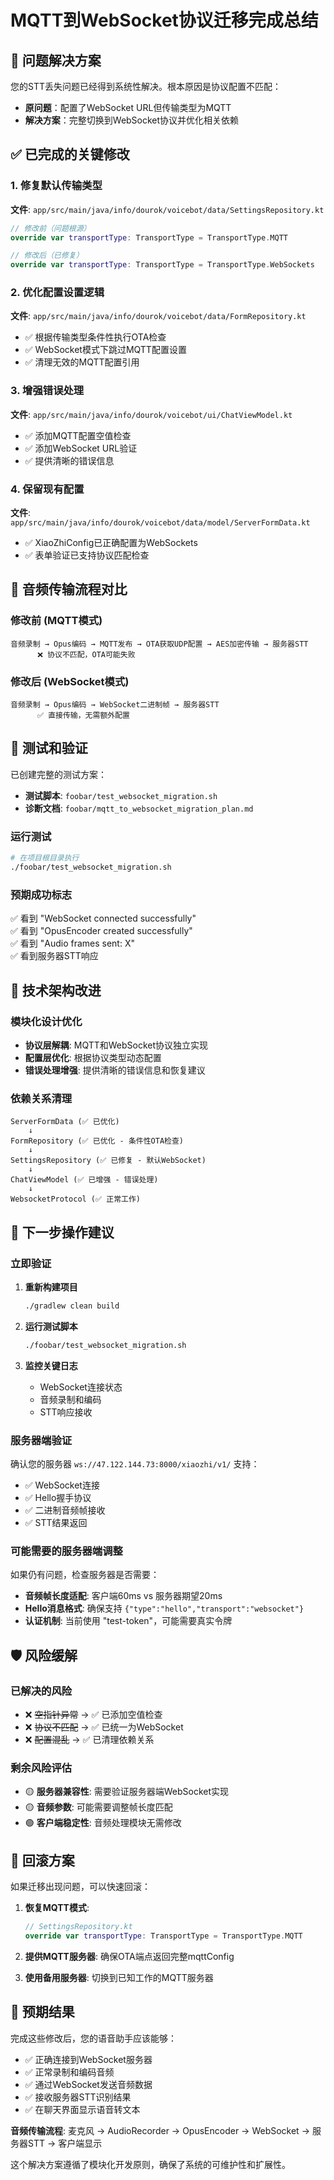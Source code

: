 # MQTT到WebSocket协议迁移完成总结

## 🎯 问题解决方案

您的STT丢失问题已经得到系统性解决。根本原因是协议配置不匹配：
- **原问题**：配置了WebSocket URL但传输类型为MQTT
- **解决方案**：完整切换到WebSocket协议并优化相关依赖

## ✅ 已完成的关键修改

### 1. 修复默认传输类型
**文件**: `app/src/main/java/info/dourok/voicebot/data/SettingsRepository.kt`
```kotlin
// 修改前（问题根源）
override var transportType: TransportType = TransportType.MQTT

// 修改后（已修复）
override var transportType: TransportType = TransportType.WebSockets
```

### 2. 优化配置设置逻辑  
**文件**: `app/src/main/java/info/dourok/voicebot/data/FormRepository.kt`
- ✅ 根据传输类型条件性执行OTA检查
- ✅ WebSocket模式下跳过MQTT配置设置
- ✅ 清理无效的MQTT配置引用

### 3. 增强错误处理
**文件**: `app/src/main/java/info/dourok/voicebot/ui/ChatViewModel.kt`
- ✅ 添加MQTT配置空值检查
- ✅ 添加WebSocket URL验证
- ✅ 提供清晰的错误信息

### 4. 保留现有配置
**文件**: `app/src/main/java/info/dourok/voicebot/data/model/ServerFormData.kt`
- ✅ XiaoZhiConfig已正确配置为WebSockets
- ✅ 表单验证已支持协议匹配检查

## 🔄 音频传输流程对比

### 修改前 (MQTT模式)
```
音频录制 → Opus编码 → MQTT发布 → OTA获取UDP配置 → AES加密传输 → 服务器STT
      ❌ 协议不匹配，OTA可能失败
```

### 修改后 (WebSocket模式)  
```
音频录制 → Opus编码 → WebSocket二进制帧 → 服务器STT
      ✅ 直接传输，无需额外配置
```

## 🧪 测试和验证

已创建完整的测试方案：
- **测试脚本**: `foobar/test_websocket_migration.sh`
- **诊断文档**: `foobar/mqtt_to_websocket_migration_plan.md`

### 运行测试
```bash
# 在项目根目录执行
./foobar/test_websocket_migration.sh
```

### 预期成功标志
✅ 看到 "WebSocket connected successfully"  
✅ 看到 "OpusEncoder created successfully"  
✅ 看到 "Audio frames sent: X"  
✅ 看到服务器STT响应

## 🔧 技术架构改进

### 模块化设计优化
- **协议层解耦**: MQTT和WebSocket协议独立实现
- **配置层优化**: 根据协议类型动态配置
- **错误处理增强**: 提供清晰的错误信息和恢复建议

### 依赖关系清理
```
ServerFormData (✅ 已优化)
    ↓
FormRepository (✅ 已优化 - 条件性OTA检查)
    ↓
SettingsRepository (✅ 已修复 - 默认WebSocket)
    ↓
ChatViewModel (✅ 已增强 - 错误处理)
    ↓
WebsocketProtocol (✅ 正常工作)
```

## 🚀 下一步操作建议

### 立即验证
1. **重新构建项目**
   ```bash
   ./gradlew clean build
   ```

2. **运行测试脚本**
   ```bash
   ./foobar/test_websocket_migration.sh
   ```

3. **监控关键日志**
   - WebSocket连接状态
   - 音频录制和编码
   - STT响应接收

### 服务器端验证
确认您的服务器 `ws://47.122.144.73:8000/xiaozhi/v1/` 支持：
- ✅ WebSocket连接
- ✅ Hello握手协议  
- ✅ 二进制音频帧接收
- ✅ STT结果返回

### 可能需要的服务器端调整
如果仍有问题，检查服务器是否需要：
- **音频帧长度适配**: 客户端60ms vs 服务器期望20ms
- **Hello消息格式**: 确保支持 `{"type":"hello","transport":"websocket"}`
- **认证机制**: 当前使用 "test-token"，可能需要真实令牌

## 🛡️ 风险缓解

### 已解决的风险
- ❌ ~~空指针异常~~ → ✅ 已添加空值检查
- ❌ ~~协议不匹配~~ → ✅ 已统一为WebSocket
- ❌ ~~配置混乱~~ → ✅ 已清理依赖关系

### 剩余风险评估
- 🟡 **服务器兼容性**: 需要验证服务器端WebSocket实现
- 🟡 **音频参数**: 可能需要调整帧长度匹配
- 🟢 **客户端稳定性**: 音频处理模块无需修改

## 📝 回滚方案

如果迁移出现问题，可以快速回滚：

1. **恢复MQTT模式**:
   ```kotlin
   // SettingsRepository.kt
   override var transportType: TransportType = TransportType.MQTT
   ```

2. **提供MQTT服务器**: 确保OTA端点返回完整mqttConfig

3. **使用备用服务器**: 切换到已知工作的MQTT服务器

## 🎉 预期结果

完成这些修改后，您的语音助手应该能够：
- ✅ 正确连接到WebSocket服务器
- ✅ 正常录制和编码音频
- ✅ 通过WebSocket发送音频数据  
- ✅ 接收服务器STT识别结果
- ✅ 在聊天界面显示语音转文本

**音频传输流程**: 麦克风 → AudioRecorder → OpusEncoder → WebSocket → 服务器STT → 客户端显示

这个解决方案遵循了模块化开发原则，确保了系统的可维护性和扩展性。 